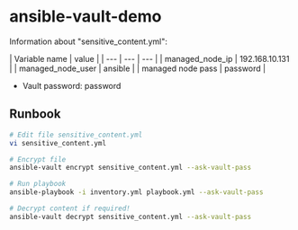# ansible-vault-demo
Information about "sensitive_content.yml":

| Variable name | value |
| --- | --- | --- |
| managed_node_ip | 192.168.10.131 |
| managed_node_user | ansible |
| managed node pass | password |

- Vault password: password

## Runbook
```bash
# Edit file sensitive_content.yml
vi sensitive_content.yml

# Encrypt file
ansible-vault encrypt sensitive_content.yml --ask-vault-pass

# Run playbook
ansible-playbook -i inventory.yml playbook.yml --ask-vault-pass

# Decrypt content if required!
ansible-vault decrypt sensitive_content.yml --ask-vault-pass
```
